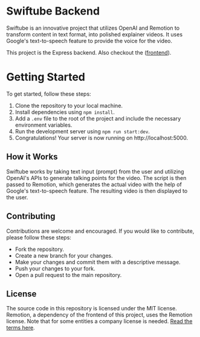 # Swiftube Backend

Swiftube is an innovative project that utilizes OpenAI and Remotion to transform content in text format, into polished explainer videos. It uses Google's text-to-speech feature to provide the voice for the video.

This project is the Express backend. Also checkout the ([frontend](https://github.com/thecmdrunner/swiftube-frontend)).

# Getting Started

To get started, follow these steps:

1. Clone the repository to your local machine.
2. Install dependencies using `npm install`.
3. Add a `.env` file to the root of the project and include the necessary environment variables.
4. Run the development server using `npm run start:dev`.
5. Congratulations! Your server is now running on http://localhost:5000.

## How it Works

Swiftube works by taking text input (prompt) from the user and utilizing OpenAI's APIs to generate talking points for the video. The script is then passed to Remotion, which generates the actual video with the help of Google's text-to-speech feature. The resulting video is then displayed to the user.

## Contributing

Contributions are welcome and encouraged. If you would like to contribute, please follow these steps:

- Fork the repository.
- Create a new branch for your changes.
- Make your changes and commit them with a descriptive message.
- Push your changes to your fork.
- Open a pull request to the main repository.

## License

The source code in this repository is licensed under the MIT license.
Remotion, a dependency of the frontend of this project, uses the Remotion license. Note that for some entities a company license is needed. [Read the terms here](https://remotion.dev/license).
